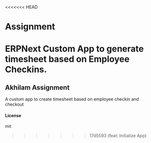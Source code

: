 <<<<<<< HEAD
# Assignment
ERPNext Custom App to generate timesheet based on Employee Checkins.
=======
## Akhilam Assignment

A custom app to create timesheet based on employee checkin and checkout

#### License

mit
>>>>>>> 17d5593 (feat: Initialize App)
